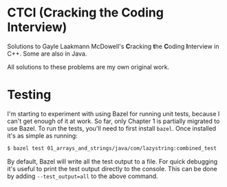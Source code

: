 # CTCI (Cracking the Coding Interview)
Solutions to Gayle Laakmann McDowell's **C**racking **t**he **C**oding **I**nterview in C++. Some are also in Java.

All solutions to these problems are my own original work.

# Testing

I'm starting to experiment with using Bazel for running unit tests, because I can't get enough of it at work. So far, only Chapter 1 is partially migrated to use Bazel. To run the tests, you'll need to first install `bazel`. Once installed it's as simple as running:

```sh
$ bazel test 01_arrays_and_strings/java/com/lazystring:combined_test
```

By default, Bazel will write all the test output to a file. For quick debugging it's useful to print the test output directly to the console. This can be done by adding `--test_output=all` to the above command.
